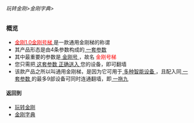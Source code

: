 ###### 玩转金刚>金刚字典>

### 概览

- [<font color="red"> 金刚1.0金刚号梯 </font>](https://github.com/a2zitpro/web/blob/master/kkproducts1.0.md)是一款通用金刚梯的称谓
- 其产品形态是由4条参数构成的[ 一套参数 ](https://github.com/a2zitpro/web/blob/master/parametersofkkid.md)
- 其中最重要的参数是[ 金刚号 ](https://github.com/a2zitpro/web/blob/master/kkid.md)，故名<font color="red"> 金刚号梯 </font>
- 您只需把[ 这套参数 ](https://github.com/a2zitpro/web/blob/master/parametersofkkid.md)[ 正确送入 ](https://github.com/a2zitpro/web/blob/master/configurationconsiderations.md)您的设备，即可翻墙
- 该款产品之所以叫通用金刚梯，是因为它可用于[ 多种智能设备 ](https://github.com/a2zitpro/web/blob/master/list_kkproducts1.0.md)，且配入同[ 一套参数 ](https://github.com/a2zitpro/web/blob/master/parametersofkkid.md)的最多9部设备可同时连通翻墙，即[ 一拖九 ](https://github.com/a2zitpro/web/blob/master/onefornine.md)


#### 返回到
- [玩转金刚](https://github.com/a2zitpro/web/blob/master/LadderFree/main.md)
- [金刚字典](https://github.com/a2zitpro/web/blob/master/LadderFree/kkDictionary/kkDictionary.md)
